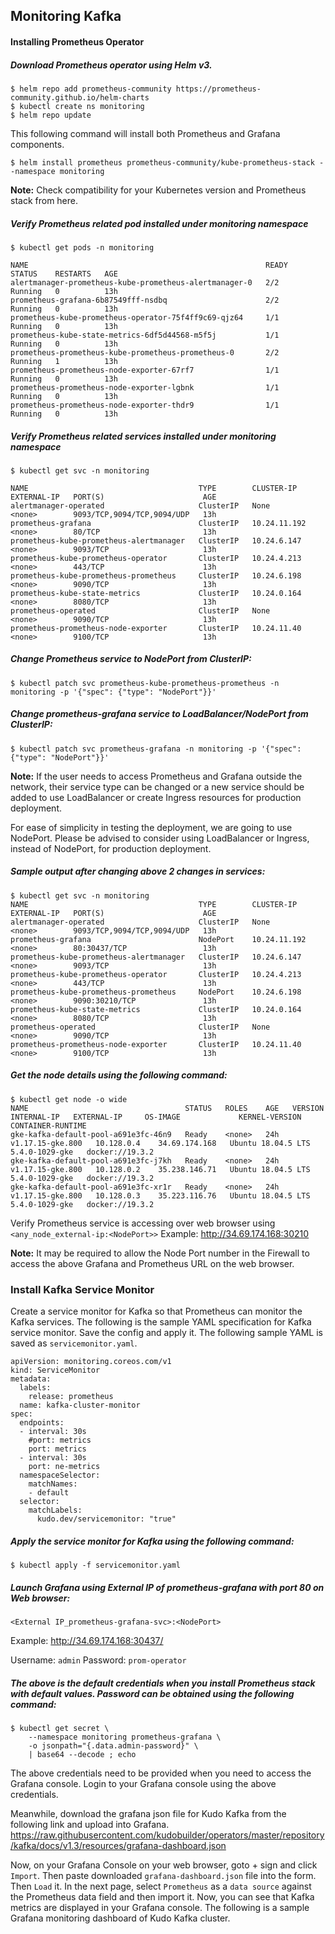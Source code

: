 ## Monitoring Kafka

#### Installing Prometheus Operator

##### Download Prometheus operator using Helm v3. 

```
$ helm repo add prometheus-community https://prometheus-community.github.io/helm-charts
$ kubectl create ns monitoring
$ helm repo update
```

This following command will install both Prometheus and Grafana components.

```
$ helm install prometheus prometheus-community/kube-prometheus-stack --namespace monitoring
```

**Note:** Check compatibility for your Kubernetes version and Prometheus stack from here.

##### Verify Prometheus related pod installed under monitoring namespace

```
$ kubectl get pods -n monitoring

NAME                                                     READY   STATUS    RESTARTS   AGE
alertmanager-prometheus-kube-prometheus-alertmanager-0   2/2     Running   0          13h
prometheus-grafana-6b87549fff-nsdbq                      2/2     Running   0          13h
prometheus-kube-prometheus-operator-75f4ff9c69-qjz64     1/1     Running   0          13h
prometheus-kube-state-metrics-6df5d44568-m5f5j           1/1     Running   0          13h
prometheus-prometheus-kube-prometheus-prometheus-0       2/2     Running   1          13h
prometheus-prometheus-node-exporter-67rf7                1/1     Running   0          13h
prometheus-prometheus-node-exporter-lgbnk                1/1     Running   0          13h
prometheus-prometheus-node-exporter-thdr9                1/1     Running   0          13h
```


##### Verify Prometheus related services installed under monitoring namespace

```
$ kubectl get svc -n monitoring

NAME                                      TYPE        CLUSTER-IP     EXTERNAL-IP   PORT(S)                      AGE
alertmanager-operated                     ClusterIP   None           <none>        9093/TCP,9094/TCP,9094/UDP   13h
prometheus-grafana                        ClusterIP   10.24.11.192   <none>        80/TCP                       13h
prometheus-kube-prometheus-alertmanager   ClusterIP   10.24.6.147    <none>        9093/TCP                     13h
prometheus-kube-prometheus-operator       ClusterIP   10.24.4.213    <none>        443/TCP                      13h
prometheus-kube-prometheus-prometheus     ClusterIP   10.24.6.198    <none>        9090/TCP                     13h
prometheus-kube-state-metrics             ClusterIP   10.24.0.164    <none>        8080/TCP                     13h
prometheus-operated                       ClusterIP   None           <none>        9090/TCP                     13h
prometheus-prometheus-node-exporter       ClusterIP   10.24.11.40    <none>        9100/TCP                     13h
```


##### Change Prometheus service to NodePort from ClusterIP:
```
$ kubectl patch svc prometheus-kube-prometheus-prometheus -n monitoring -p '{"spec": {"type": "NodePort"}}'
```

##### Change prometheus-grafana service to LoadBalancer/NodePort from ClusterIP:
```
$ kubectl patch svc prometheus-grafana -n monitoring -p '{"spec": {"type": "NodePort"}}'
```

**Note:** If the user needs to access Prometheus and Grafana outside the network, their service type can be changed or a new service should be added to use LoadBalancer or create Ingress resources for production deployment.

For ease of simplicity in testing the deployment, we are going to use NodePort. Please be advised to consider using LoadBalancer or Ingress, instead of NodePort, for  production deployment. 

##### Sample output after changing above 2 changes in services:

```
$ kubectl get svc -n monitoring
NAME                                      TYPE        CLUSTER-IP     EXTERNAL-IP   PORT(S)                      AGE
alertmanager-operated                     ClusterIP   None           <none>        9093/TCP,9094/TCP,9094/UDP   13h
prometheus-grafana                        NodePort    10.24.11.192   <none>        80:30437/TCP                 13h
prometheus-kube-prometheus-alertmanager   ClusterIP   10.24.6.147    <none>        9093/TCP                     13h
prometheus-kube-prometheus-operator       ClusterIP   10.24.4.213    <none>        443/TCP                      13h
prometheus-kube-prometheus-prometheus     NodePort    10.24.6.198    <none>        9090:30210/TCP               13h
prometheus-kube-state-metrics             ClusterIP   10.24.0.164    <none>        8080/TCP                     13h
prometheus-operated                       ClusterIP   None           <none>        9090/TCP                     13h
prometheus-prometheus-node-exporter       ClusterIP   10.24.11.40    <none>        9100/TCP                     13h
```


##### Get the node details using the following command:

```
$ kubectl get node -o wide
NAME                                   STATUS   ROLES    AGE   VERSION            INTERNAL-IP   EXTERNAL-IP     OS-IMAGE             KERNEL-VERSION   CONTAINER-RUNTIME
gke-kafka-default-pool-a691e3fc-46n9   Ready    <none>   24h   v1.17.15-gke.800   10.128.0.4    34.69.174.168   Ubuntu 18.04.5 LTS   5.4.0-1029-gke   docker://19.3.2
gke-kafka-default-pool-a691e3fc-j7kh   Ready    <none>   24h   v1.17.15-gke.800   10.128.0.2    35.238.146.71   Ubuntu 18.04.5 LTS   5.4.0-1029-gke   docker://19.3.2
gke-kafka-default-pool-a691e3fc-xr1r   Ready    <none>   24h   v1.17.15-gke.800   10.128.0.3    35.223.116.76   Ubuntu 18.04.5 LTS   5.4.0-1029-gke   docker://19.3.2
```


Verify Prometheus service is accessing over web browser using `<any_node_external-ip:<NodePort>>`
Example:
http://34.69.174.168:30210

**Note:** It may be required to allow the Node Port number in the Firewall to access the above Grafana and Prometheus URL on the web browser.


### Install Kafka Service Monitor

Create a service monitor for Kafka so that Prometheus can monitor the Kafka services.
The following is the sample YAML specification for Kafka service monitor. Save the config and apply it. The following sample YAML is saved as `servicemonitor.yaml`.

```
apiVersion: monitoring.coreos.com/v1
kind: ServiceMonitor
metadata:
  labels:
    release: prometheus
  name: kafka-cluster-monitor
spec:
  endpoints:
  - interval: 30s
    #port: metrics
    port: metrics
  - interval: 30s
    port: ne-metrics
  namespaceSelector:
    matchNames:
    - default
  selector:
    matchLabels:
      kudo.dev/servicemonitor: "true"
```
                                         
##### Apply the service monitor for Kafka using the following command:

```
$ kubectl apply -f servicemonitor.yaml
```

##### Launch Grafana using External IP of prometheus-grafana with port 80 on Web browser:

```
<External IP_prometheus-grafana-svc>:<NodePort>
```

Example:
http://34.69.174.168:30437/

Username: `admin`
Password: `prom-operator`

##### The above is the default credentials when you install Prometheus stack with default values. Password can be obtained using the following command:

```
$ kubectl get secret \
    --namespace monitoring prometheus-grafana \
    -o jsonpath="{.data.admin-password}" \
    | base64 --decode ; echo
```

The above credentials need to be provided when you need to access the Grafana console. 
Login to your Grafana console using the above credentials.

Meanwhile, download the grafana json file for Kudo Kafka from the following link and upload into Grafana. 
https://raw.githubusercontent.com/kudobuilder/operators/master/repository/kafka/docs/v1.3/resources/grafana-dashboard.json

Now, on your Grafana Console on your web browser, goto + sign and click `Import`. Then paste downloaded `grafana-dashboard.json` file into the form. Then `Load` it. In the next page, select `Prometheus` as a `data source` against the Prometheus data field and then import it. 
Now, you can see that Kafka metrics are displayed in your Grafana console. The following is a sample Grafana monitoring dashboard of Kudo Kafka cluster.
